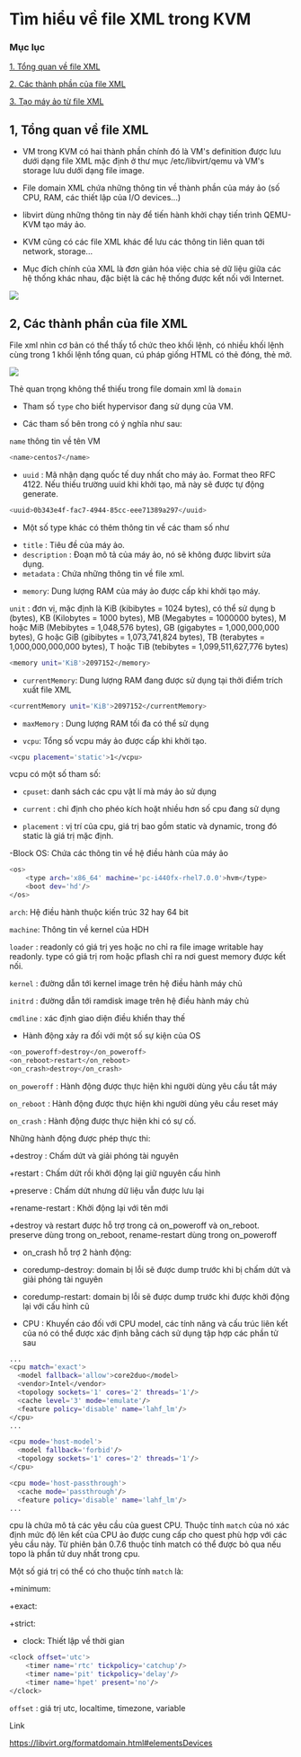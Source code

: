 # Tìm hiểu về file XML trong KVM

### Mục lục

[1. Tổng quan về file XML](#tongquan)

[2. Các thành phần của file XML](#thanhphan)

[3. Tạo máy ảo từ file XML](#vmxml)

<a name="tongquan"></a>

## 1, Tổng quan về file XML

- VM trong KVM có hai thành phần chính đó là VM's definition được lưu dưới dạng file XML mặc định ở thư mục /etc/libvirt/qemu và VM's storage lưu dưới dạng file image.

- File domain XML chứa những thông tin về thành phần của máy ảo (số CPU, RAM, các thiết lập của I/O devices...)

- libvirt dùng những thông tin này để tiến hành khởi chạy tiến trình QEMU-KVM tạo máy ảo.

- KVM cũng có các file XML khác để lưu các thông tin liên quan tới network, storage...

- Mục đích chính của XML là đơn giản hóa việc chia sẻ dữ liệu giữa các hệ thống khác nhau, đặc biệt là các hệ thống được kết nối với Internet.

![](../images/filexml/xml1.png)


<a name="thanhphan"></a>
## 2, Các thành phần của file XML

File xml nhìn cơ bản có thể thấy tổ chức theo khối lệnh, có nhiều khối lệnh cùng trong 1 khối lệnh tổng quan, cú pháp giống HTML có thẻ đóng, thẻ mở.

![](../images/filexml/Screenshot_50.png)

Thẻ quan trọng không thể thiếu trong file domain xml là `domain`

+ Tham số `type` cho biết hypervisor đang sử dụng của VM.

- Các tham số bên trong có ý nghĩa như sau:

`name` thông tin về tên VM

```sh
<name>centos7</name>
```

- `uuid` : Mã nhận dạng quốc tế duy nhất cho máy ảo. Format theo RFC 4122. Nếu thiếu trường uuid khi khởi tạo, mã này sẽ được tự động generate.

```sh
<uuid>0b343e4f-fac7-4944-85cc-eee71389a297</uuid>
```
- Một số type khác có thêm thông tin về các tham số như

+ `title` : Tiêu đề của máy ảo.
+ `description` : Đoạn mô tả của máy ảo, nó sẽ không được libvirt sửa dụng.
+ `metadata` : Chứa những thông tin về file xml.

- `memory`: Dung lượng RAM của máy ảo được cấp khi khởi tạo máy.

`unit` : đơn vị, mặc định là KiB (kibibytes = 1024 bytes), có thể sử dụng b (bytes), KB (Kilobytes = 1000 bytes), MB (Megabytes = 1000000 bytes), M hoặc MiB (Mebibytes = 1,048,576 bytes), GB (gigabytes = 1,000,000,000 bytes), G hoặc GiB (gibibytes = 1,073,741,824 bytes), TB (terabytes = 1,000,000,000,000 bytes), T hoặc TiB (tebibytes = 1,099,511,627,776 bytes)

```sh
<memory unit='KiB'>2097152</memory>
```

- `currentMemory`: Dung lượng RAM đang được sử dụng tại thởi điểm trích xuất file XML

```sh
<currentMemory unit='KiB'>2097152</currentMemory>
```

- `maxMemory` : Dung lượng RAM tối đa có thể sử dụng

- `vcpu`: Tổng số vcpu máy ảo được cấp khi khởi tạo.

```sh
<vcpu placement='static'>1</vcpu>
```
vcpu có một số tham số:

+ `cpuset`: danh sách các cpu vật lí mà máy ảo sử dụng

+ `current` : chỉ định cho phéo kích hoặt nhiều hơn số cpu đang sử dụng

+ `placement` : vị trí của cpu, giá trị bao gồm static và dynamic, trong đó static là giá trị mặc định.

-Block OS: Chứa các thông tin về hệ điều hành của máy ảo

```sh
<os>
    <type arch='x86_64' machine='pc-i440fx-rhel7.0.0'>hvm</type>
    <boot dev='hd'/>
</os>
```

`arch`: Hệ điều hành thuộc kiến trúc 32 hay 64 bit

`machine`: Thông tin về kernel của HDH

`loader` : readonly có giá trị yes hoặc no chỉ ra file image writable hay readonly. type có giá trị rom hoặc pflash chỉ ra nơi guest memory được kết nối.

`kernel` : đường dẫn tới kernel image trên hệ điều hành máy chủ

`initrd` : đường dẫn tới ramdisk image trên hệ điều hành máy chủ

`cmdline` : xác định giao diện điều khiển thay thế

- Hành động xảy ra đối với một số sự kiện của OS

```sh
<on_poweroff>destroy</on_poweroff>
<on_reboot>restart</on_reboot>
<on_crash>destroy</on_crash>
```

`on_poweroff` : Hành động được thực hiện khi người dùng yêu cầu tắt máy

`on_reboot` : Hành động được thực hiện khi người dùng yêu cầu reset máy

`on_crash` : Hành động được thực hiện khi có sự cố.

Những hành động được phép thực thi:

+destroy : Chấm dứt và giải phóng tài nguyên

+restart : Chấm dứt rồi khởi động lại giữ nguyên cấu hình

+preserve : Chấm dứt nhưng dữ liệu vẫn được lưu lại

+rename-restart : Khởi động lại với tên mới

+destroy và restart được hỗ trợ trong cả on_poweroff và on_reboot. preserve dùng trong on_reboot, rename-restart dùng trong on_poweroff

- on_crash hỗ trợ 2 hành động:

+ coredump-destroy: domain bị lỗi sẽ được dump trước khi bị chấm dứt và giải phóng tài nguyên

+ coredump-restart: domain bị lỗi sẽ được dump trước khi được khởi động lại với cấu hình cũ

- CPU : Khuyến cáo đối với CPU model, các tính năng và cấu trúc liên kết của nó có thể được xác định bằng cách sử dụng tập hợp các phần tử sau

```sh
...
<cpu match='exact'>
  <model fallback='allow'>core2duo</model>
  <vendor>Intel</vendor>
  <topology sockets='1' cores='2' threads='1'/>
  <cache level='3' mode='emulate'/>
  <feature policy='disable' name='lahf_lm'/>
</cpu>
...
```

```sh
<cpu mode='host-model'>
  <model fallback='forbid'/>
  <topology sockets='1' cores='2' threads='1'/>
</cpu>
```

```sh
<cpu mode='host-passthrough'>
  <cache mode='passthrough'/>
  <feature policy='disable' name='lahf_lm'/>
...
```

cpu là chứa mô tả các yêu cầu của guest CPU. Thuộc tính `match` của nó xác định mức độ lên kết của CPU ảo được cung cấp cho quest phù hợp với các yêu cầu này. Từ phiên bản 0.7.6 thuộc tính match có thể được bỏ qua nếu topo là phần tử duy nhất trong cpu. 

Một số giá trị có thể có cho thuộc tính `match` là:

+minimum: 

+exact: 

+strict:

- clock: Thiết lập về thời gian

```sh
<clock offset='utc'>
    <timer name='rtc' tickpolicy='catchup'/>
    <timer name='pit' tickpolicy='delay'/>
    <timer name='hpet' present='no'/>
</clock>
```

`offset` : giá trị utc, localtime, timezone, variable






Link

https://libvirt.org/formatdomain.html#elementsDevices


